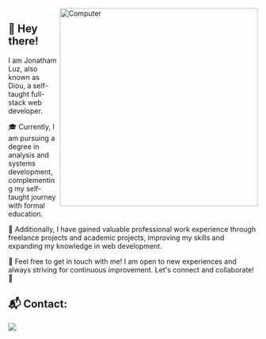 <img src="https://raw.githubusercontent.com/MicaelliMedeiros/micaellimedeiros/master/image/computer-illustration.png" min-width="400px" max-width="400px" width="400px" align="right" alt="Computer">

## 📌 Hey there!

<p align="left"> 
I am Jonatham Luz, also known as Diou, a self-taught full-stack web developer.

🎓 Currently, I am pursuing a degree in analysis and systems development, complementing my self-taught journey with formal education.

💼 Additionally, I have gained valuable professional work experience through freelance projects and academic projects, improving my skills and expanding my knowledge in web development.

🌟 Feel free to get in touch with me! I am open to new experiences and always striving for continuous improvement. Let's connect and collaborate! 🚀
</p>

## 📬 Contact:

<p>
  <a href="https://www.linkedin.com/in/jonatham-luz/" target="_blank">
    <img src="https://img.shields.io/badge/LinkedIn-0077B5?style=for-the-badge&logo=linkedin&logoColor=white" /> 
  </a>
</p>
